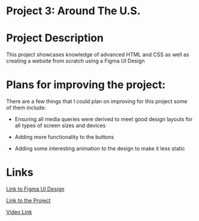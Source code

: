 # Project 3: Around The U.S.

# Project Description

This project showcases knowledge of advanced HTML and CSS as well as creating a website from scratch using a Figma UI Design

# Plans for improving the project:

There are a few things that I could plan on improving for this project some of them include:

- Ensuring all media queries were derived to meet good design layouts for all types of screen sizes and devices

- Adding more functionality to the buttons

- Adding some interesting animation to the design to make it less static

# Links

[Link to Figma UI Design](https://www.figma.com/design/ii4xxsJ0ghevUOcssTlHZv/Sprint-3%3A-Around-the-US?node-id=6432-147&t=8kqfcnrG4wRCZuHf-0)

[Link to the Project](https://torimartins27.github.io/se_project_aroundtheus)

[Video Link](https://drive.google.com/file/d/1lfWGN2zpZPMjuBa4SWbxdc2t6SGS-sdS/view?usp=sharing)
